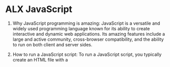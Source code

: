 # ALX JavaScript

1. Why JavaScript programming is amazing:
   JavaScript is a versatile and widely used programming language known for its ability to create interactive and dynamic web applications. Its amazing features include a large and active community, cross-browser compatibility, and the ability to run on both client and server sides.

1. How to run a JavaScript script:
   To run a JavaScript script, you typically create an HTML file with a <script> tag or include the script in an existing HTML file. Then, you can execute it in a web browser or use a JavaScript runtime environment like Node.js for server-side execution.
